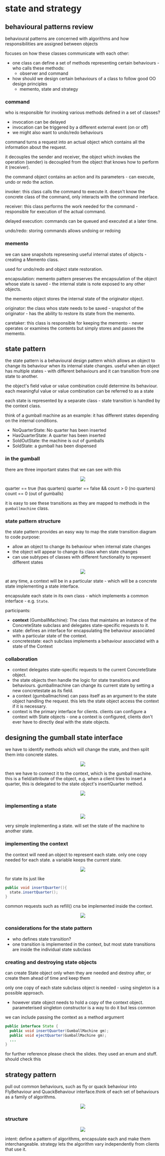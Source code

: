 # state and strategy

## behavioural patterns review

behavioural patterns are concerned with algorithms and how responsibilities are assigned between objects

focuses on how these classes communicate with each other:

- one class can define a set of methods representing certain behaviours - who calls these methods:
  - observer and command
- how should we design certain behaviours of a class to follow good OO design principles
  - memento, state and strategy

### command

who is responsible for invoking various methods defined in a set of classes?

- invocation can be delayed
- invocation can be triggered by a different external event (on or off)
- we might also want to undo/redo behaviours

command turns a request into an actual object which contains all the information about the request.

it decouples the sender and receiver, the object which invokes the operation (sender) is decoupled from the object that knows how to perform it (receiver).

the command object contains an action and its parameters - can execute, undo or redo the action.

invoker: this class calls the command to execute it. doesn't know the concrete class of the command, only interacts with the command interface.

receiver: this class performs the work needed for the command - responsible for execution of the actual command.

delayed execution: commands can be queued and executed at a later time.

undo/redo: storing commands allows undoing or redoing

### memento

we can save snapshots represening useful internal states of objects - creating a Memento class.

used for undo/redo and object state restoration.

encapsulation: memento pattern preserves the encapsulation of the object whose state is saved - the internal state is note exposed to any other objects.

the memento object stores the internal state of the originator object.

originator: the class whos state needs to be saved - snapshot of the originator - has the ability to restore its state from the memento.

caretaker: this class is responsible for keeping the memento - never operates or examines the contents but simply stores and passes the memento.

## state pattern

the state pattern is a behavioural design pattern which allows an object to change its behaviour when its internal state changes. useful when an object has multiple states - with different behaviours and it can transition from one state to another.

the object's field value or value combination could determine its behaviour. each meaningful value or value combination can be referred to as a state

each state is represented by a separate class - state transition is handled by the context class.

think of a gumball machine as an example: it has different states depending on the internal conditions.

- NoQuarterState: No quarter has been inserted
- HasQuarterState: A quarter has been inserted
- SoldOutState: the machine is out of gumballs
- SoldState: a gumball has been dispensed

### in the gumball

there are three important states that we can see with this

<p align="center">
    <img src="https://github.com/infernocadet/soft2201/blob/main/mdgraphics/gst.png" width="auto" height="auto">
</p>

quarter == true (has quarters)
quarter == false && count > 0 (no quarters)
count == 0 (out of gumballs)

it is easy to see these transitions as they are mapped to methods in the `gumballmachine` class.

### state pattern structure

the state pattern provides an easy way to map the state transition diagram to code
purpose:

- allow an object to change its behaviour when internal state changes
- the object will appear to change its class when state changes
- can use subtypes of classes with different functionality to represent different states

<p align="center">
    <img src="https://github.com/infernocadet/soft2201/blob/main/mdgraphics/stp.png" width="auto" height="auto">
</p>

at any time, a context will be in a particular state - which will be a concrete state implementing a state interface.

encapsulate each state in its own class - which implements a common interface - e.g. `State`.

participants:

- **context** (GumballMachine): The class that maintains an instance of the ConcreteState subclass and delegates state-specific requests to it.
- state: defines an interface for encapsulating the behaviour associated with a particular state of the context.
- concretestate: each subclass implements a behaviour associated with a state of the Context

### collaboration

- context delegates state-specific requests to the current ConcreteState object.
- the state objects then handle the logic for state transitions and behaviours. gumballmachine can change its current state by setting a new concretestate as its field.
- a context (gumballmachine) can pass itself as an argument to the state object handling the request. this lets the state object access the context if it is necessary.
- context is the primary interface for clients. clients can configure a context with State objects - one a context is configured, clients don't ever have to directly deal with the state objects.

## designing the gumball state interface

we have to identify methods which will change the state, and then split them into concrete states.

<p align="center">
    <img src="https://github.com/infernocadet/soft2201/blob/main/mdgraphics/co.png" width="auto" height="auto">
</p>

then we have to connect it to the context, which is the gumball machine. this is a field/attribute of the object, e.g. when a client tries to insert a quarter, this is delegated to the state object's insertQuarter method.

<p align="center">
    <img src="https://github.com/infernocadet/soft2201/blob/main/mdgraphics/cor.png" width="auto" height="auto">
</p>

### implementing a state

<p align="center">
    <img src="https://github.com/infernocadet/soft2201/blob/main/mdgraphics/plo.png" width="auto" height="auto">
</p>

very simple implementing a state. will set the state of the machine to another state.

### implementing the context

the context will need an object to represent each state. only one copy needed for each state. a variable keeps the current state.

<p align="center">
    <img src="https://github.com/infernocadet/soft2201/blob/main/mdgraphics/uug.png" width="auto" height="auto">
</p>

for state its just like

```java
public void insertQuarter(){
  state.insertQuarter();
}
```

common requests such as refill() cna be implemented inside the context.

<p align="center">
    <img src="https://github.com/infernocadet/soft2201/blob/main/mdgraphics/bia.png" width="auto" height="auto">
</p>

### considerations for the state pattern

- who defines state transition?
- one transition is implemented in the context, but most state transitions are inside the individual state subclass

### creating and destroying state objects

can create State object only when they are needed and destroy after, or create them ahead of time and keep them

only one copy of each state subclass object is needed - using singleton is a possible approach.

- however state object needs to hold a copy of the context object. parameterised singleton constructor is a way to do it but less common

we can include passing the context as a method argument

```java
public interface State {
  public void insertQuarter(GumballMachine gm);
  public void ejectQuarter(GumballMachine gm);
  ...
}
```

for further reference please check the slides. they used an enum and stuff. should check this

## strategy pattern

pull out common behaviours, such as fly or quack behaviour into FlyBehaviour and QuackBehaviour interface.think of each set of behaviours as a family of algorithms.

<p align="center">
    <img src="https://github.com/infernocadet/soft2201/blob/main/mdgraphics/stra.png" width="auto" height="auto">
</p>

### structure

<p align="center">
    <img src="https://github.com/infernocadet/soft2201/blob/main/mdgraphics/000.png" width="auto" height="auto">
</p>

intent: define a pattern of algorithms, encapsulate each and make them interchangeable. strategy lets the algorithm vary independently from clients that use it.

